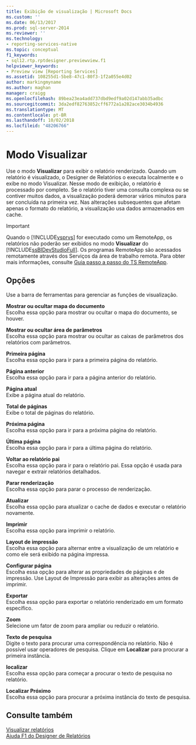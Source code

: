 ```yaml
---
title: Exibição de visualização | Microsoft Docs
ms.custom: ''
ms.date: 06/13/2017
ms.prod: sql-server-2014
ms.reviewer: ''
ms.technology:
- reporting-services-native
ms.topic: conceptual
f1_keywords:
- sql12.rtp.rptdesigner.previewview.f1
helpviewer_keywords:
- Preview view [Reporting Services]
ms.assetid: 108255d1-5be8-47c1-80f3-1f2a055e4d02
author: markingmyname
ms.author: maghan
manager: craigg
ms.openlocfilehash: 89bea23ea4add737dbd9edf9a02d147abb35adbc
ms.sourcegitcommit: 3da2edf82763852cff6772a1a282ace3034b4936
ms.translationtype: MT
ms.contentlocale: pt-BR
ms.lasthandoff: 10/02/2018
ms.locfileid: "48206766"
---
```

# <a name="preview-view"></a>Modo Visualizar
  Use o modo **Visualizar** para exibir o relatório renderizado. Quando um relatório é visualizado, o Designer de Relatórios o executa localmente e o exibe no modo Visualizar. Nesse modo de exibição, o relatório é processado por completo. Se o relatório tiver uma consulta complexa ou se contiver muitos dados, a visualização poderá demorar vários minutos para ser concluída na primeira vez. Nas alterações subsequentes que afetam apenas o formato do relatório, a visualização usa dados armazenados em cache.  
  
> [!IMPORTANT]  
>  Quando o [!INCLUDE[vsprvs](../../includes/vsprvs-md.md)] for executado como um RemoteApp, os relatórios não poderão ser exibidos no modo **Visualizar** do [!INCLUDE[ssBIDevStudioFull](../../includes/ssbidevstudiofull-md.md)]. Os programas RemoteApp são acessados remotamente através dos Serviços da área de trabalho remota. Para obter mais informações, consulte [Guia passo a passo do TS RemoteApp](http://technet.microsoft.com/library/cc730673\(WS.10\).aspx).  
  
## <a name="options"></a>Opções  
 Use a barra de ferramentas para gerenciar as funções de visualização.  
  
 **Mostrar ou ocultar mapa do documento**  
 Escolha essa opção para mostrar ou ocultar o mapa do documento, se houver.  
  
 **Mostrar ou ocultar área de parâmetros**  
 Escolha essa opção para mostrar ou ocultar as caixas de parâmetros dos relatórios com parâmetros.  
  
 **Primeira página**  
 Escolha essa opção para ir para a primeira página do relatório.  
  
 **Página anterior**  
 Escolha essa opção para ir para a página anterior do relatório.  
  
 **Página atual**  
 Exibe a página atual do relatório.  
  
 **Total de páginas**  
 Exibe o total de páginas do relatório.  
  
 **Próxima página**  
 Escolha essa opção para ir para a próxima página do relatório.  
  
 **Última página**  
 Escolha essa opção para ir para a última página do relatório.  
  
 **Voltar ao relatório pai**  
 Escolha essa opção para ir para o relatório pai. Essa opção é usada para navegar e extrair relatórios detalhados.  
  
 **Parar renderização**  
 Escolha essa opção para parar o processo de renderização.  
  
 **Atualizar**  
 Escolha essa opção para atualizar o cache de dados e executar o relatório novamente.  
  
 **Imprimir**  
 Escolha essa opção para imprimir o relatório.  
  
 **Layout de impressão**  
 Escolha essa opção para alternar entre a visualização de um relatório e como ele será exibido na página impressa.  
  
 **Configurar página**  
 Escolha essa opção para alterar as propriedades de páginas e de impressão. Use Layout de Impressão para exibir as alterações antes de imprimir.  
  
 **Exportar**  
 Escolha essa opção para exportar o relatório renderizado em um formato específico.  
  
 **Zoom**  
 Selecione um fator de zoom para ampliar ou reduzir o relatório.  
  
 **Texto de pesquisa**  
 Digite o texto para procurar uma correspondência no relatório. Não é possível usar operadores de pesquisa. Clique em **Localizar** para procurar a primeira instância.  
  
 **localizar**  
 Escolha essa opção para começar a procurar o texto de pesquisa no relatório.  
  
 **Localizar Próximo**  
 Escolha essa opção para procurar a próxima instância do texto de pesquisa.  
  
## <a name="see-also"></a>Consulte também  
 [Visualizar relatórios](../reports/previewing-reports.md)   
 [Ajuda F1 do Designer de Relatórios](report-designer-f1-help.md)  
  
  
